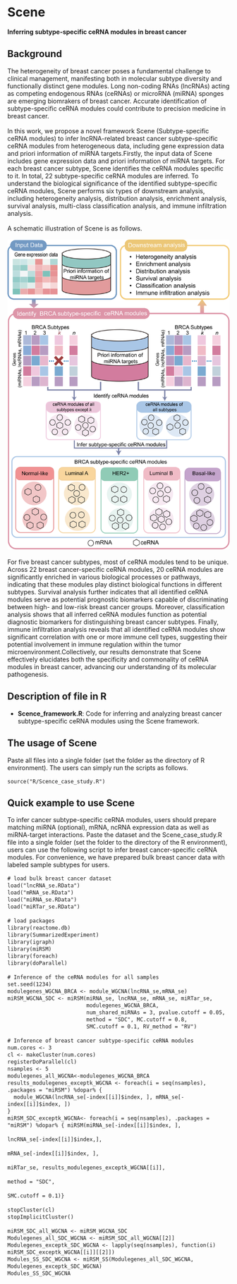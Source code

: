# Scene
__Inferring subtype-specific ceRNA modules in breast cancer__
## Background
The heterogeneity of breast cancer poses a fundamental challenge to clinical management, manifesting both in molecular subtype diversity and functionally distinct gene modules. Long non-coding RNAs (lncRNAs) acting as competing endogenous RNAs (ceRNAs) or microRNA (miRNA) sponges are emerging biomrakers of breast cancer. Accurate identification of subtype-specific ceRNA modules could contribute to precision medicine in breast cancer.<br><br>In this work, we propose a novel framework Scene (Subtype-specific ceRNA modules) to infer lncRNA-related breast cancer subtype-specific ceRNA modules from heterogeneous data, including gene expression data and priori information of miRNA targets.Firstly, the input data of Scene includes gene expression data and priori information of miRNA targets. For each breast cancer subtype, Scene identifies the ceRNA modules specific to it. In total, 22 subtype-specific ceRNA modules are inferred. To understand the biological significance of the identified subtype-specific ceRNA modules, Scene performs six types of downstream analysis, including heterogeneity analysis, distribution analysis, enrichment analysis, survival analysis, multi-class classification analysis, and immune infiltration analysis.<br><br>A schematic illustration of Scene is as follows.<br><br>![](https://github.com/YangHL24/Scene/blob/main/Scene.png)<br><br>For five breast cancer subtypes, most of ceRNA modules tend to be unique. Across 22 breast cancer-specific ceRNA modules, 20 ceRNA modules are significantly enriched in various biological processes or pathways, indicating that these modules play distinct biological functions in different subtypes. Survival analysis further indicates that all identified ceRNA modules serve as potential prognostic biomarkers capable of discriminating between high- and low-risk breast cancer groups. Moreover, classification analysis shows that all inferred ceRNA modules function as potential diagnostic biomarkers for distinguishing breast cancer subtypes. Finally, immune infiltration analysis reveals that all identified ceRNA modules show significant correlation with one or more immune cell types, suggesting their potential involvement in immune regulation within the tumor microenvironment.Collectively, our results demonstrate that Scene effectively elucidates both the specificity and commonality of ceRNA modules in breast cancer, advancing our understanding of its molecular pathogenesis.
## Description of file in R
* __Scence_framework.R__: Code for inferring and analyzing breast cancer subtype-specific ceRNA modules using the Scene framework.
## The usage of Scene
Paste all files into a single folder (set the folder as the directory of R environment). The users can simply run the scripts as follows.
```
source("R/Scence_case_study.R")
```
## Quick example to use Scene
To infer cancer subtype-specific ceRNA modules, users should prepare matching miRNA (optional), mRNA, ncRNA expression data as well as miRNA-target interactions. Paste the dataset and the Scene_case_study.R file into a single folder (set the folder to the directory of the R environment), users can use the following script to infer breast cancer-specific ceRNA modules. For convenience, we have prepared bulk breast cancer data with labeled sample subtypes for users.
```
# load bulk breast cancer dataset
load("lncRNA_se.RData")
load("mRNA_se.RData")
load("miRNA_se.RData")
load("miRTar_se.RData")

# load packages
library(reactome.db)
library(SummarizedExperiment)
library(igraph)
library(miRSM)
library(foreach)
library(doParallel)

# Inference of the ceRNA modules for all samples
set.seed(1234)
modulegenes_WGCNA_BRCA <- module_WGCNA(lncRNA_se,mRNA_se)
miRSM_WGCNA_SDC <- miRSM(miRNA_se, lncRNA_se, mRNA_se, miRTar_se,
                         modulegenes_WGCNA_BRCA,
                         num_shared_miRNAs = 3, pvalue.cutoff = 0.05,
                         method = "SDC", MC.cutoff = 0.8,
                         SMC.cutoff = 0.1, RV_method = "RV")

# Inference of breast cancer subtype-specific ceRNA modules
num.cores <- 3
cl <- makeCluster(num.cores)
registerDoParallel(cl)
nsamples <- 5
modulegenes_all_WGCNA<-modulegenes_WGCNA_BRCA
results_modulegenes_exceptk_WGCNA <- foreach(i = seq(nsamples), .packages = "miRSM") %dopar% {
  module_WGCNA(lncRNA_se[-index[[i]]$index, ], mRNA_se[-index[[i]]$index, ])
}
miRSM_SDC_exceptk_WGCNA<- foreach(i = seq(nsamples), .packages = "miRSM") %dopar% { miRSM(miRNA_se[-index[[i]]$index, ],
                                                                                          lncRNA_se[-index[[i]]$index,],
                                                                                          mRNA_se[-index[[i]]$index, ],
                                                                                          miRTar_se, results_modulegenes_exceptk_WGCNA[[i]],
                                                                                          method = "SDC",
                                                                                          SMC.cutoff = 0.1)}

stopCluster(cl)
stopImplicitCluster()

miRSM_SDC_all_WGCNA <- miRSM_WGCNA_SDC
Modulegenes_all_SDC_WGCNA <- miRSM_SDC_all_WGCNA[[2]]
Modulegenes_exceptk_SDC_WGCNA <- lapply(seq(nsamples), function(i) miRSM_SDC_exceptk_WGCNA[[i]][[2]])
Modules_SS_SDC_WGCNA <- miRSM_SS(Modulegenes_all_SDC_WGCNA, Modulegenes_exceptk_SDC_WGCNA)
Modules_SS_SDC_WGCNA
```
